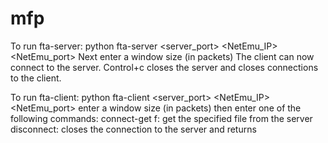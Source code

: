 mfp
===

To run fta-server:
python fta-server <server_port> <NetEmu_IP> <NetEmu_port>
Next enter a window size (in packets)
The client can now connect to the server.
Control+c closes the server and closes connections to the client.


To run fta-client:
python fta-client <server_port> <NetEmu_IP> <NetEmu_port>
enter a window size (in packets)
then enter one of the following commands:
	connect-get f: get the specified file from the server
	disconnect: closes the connection to the server and returns